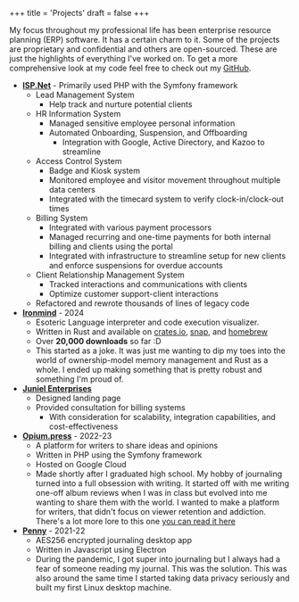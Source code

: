 +++
title = 'Projects'
draft = false
+++

My focus throughout my professional life has been enterprise resource planning (ERP) software. It has a certain charm to it. Some of the projects are proprietary and confidential and others are open-sourced. These are just the highlights of everything I've worked on. To get a more comprehensive look at my code feel free to check out my [GitHub](https://github.com/jadens-arc).

- **[ISP.Net](https://isp.net)** - Primarily used PHP with the Symfony framework
  - Lead Management System
    - Help track and nurture potential clients
  - HR Information System
    - Managed sensitive employee personal information
    - Automated Onboarding, Suspension, and Offboarding
      - Integration with Google, Active Directory, and Kazoo to streamline
  - Access Control System
    - Badge and Kiosk system
    - Monitored employee and visitor movement throughout multiple data centers
    - Integrated with the timecard system to verify clock-in/clock-out times
  - Billing System
    - Integrated with various payment processors
    - Managed recurring and one-time payments for both internal billing and clients using the portal
    - Integrated with infrastructure to streamline setup for new clients and enforce suspensions for overdue accounts
  - Client Relationship Management System
    - Tracked interactions and communications with clients
    - Optimize customer support-client interactions 
  - Refactored and rewrote thousands of lines of legacy code
- **[Ironmind](https://github.com/jadens-arc/Ironmind)** - 2024
  - Esoteric Language interpreter and code execution visualizer.
  - Written in Rust and available on [crates.io](https://crates.io/crates/ironmind), [snap](https://snapcraft.io/ironmind), and [homebrew](https://github.com/Jadens-arc/Ironmind?tab=readme-ov-file#homebrew)
  - Over **20,000 downloads** so far :D
  - This started as a joke. It was just me wanting to dip my toes into the world of ownership-model memory management and Rust as a whole. I ended up making something that is pretty robust and something I'm proud of.
- **[Juniel Enterprises](https://junielenterprises.com)**
  - Designed landing page
  - Provided consultation for billing systems
    - With consideration for scalability, integration capabilities, and cost-effectiveness
- **[Opium.press](https://github.com/jadens-arc/opium.press)** - 2022-23
  - A platform for writers to share ideas and opinions
  - Written in PHP using the Symfony framework
  - Hosted on Google Cloud
  - Made shortly after I graduated high school. My hobby of journaling turned into a full obsession with writing. It started off with me writing one-off album reviews when I was in class but evolved into me wanting to share them with the world. I wanted to make a platform for writers, that didn't focus on viewer retention and addiction. There's a lot more lore to this one [you can read it here](/posts/what-is-opium-press/)
- **[Penny](https://github.com/jadens-arc/Penny)** - 2021-22
  - AES256 encrypted journaling desktop app
  - Written in Javascript using Electron
  - During the pandemic, I got super into journaling but I always had a fear of someone reading my journal. This was the solution. This was also around the same time I started taking data privacy seriously and built my first Linux desktop machine.